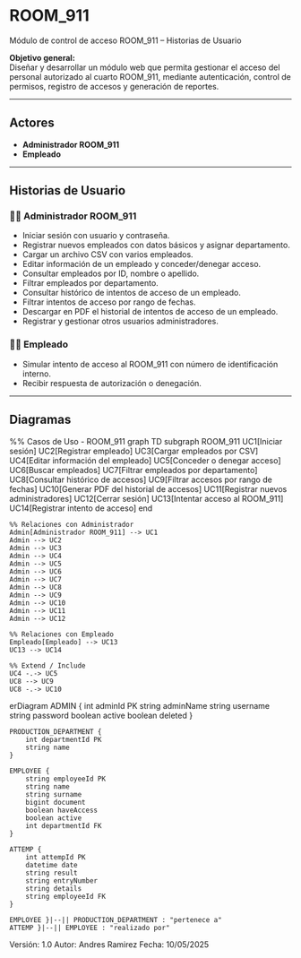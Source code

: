 # ROOM_911

Módulo de control de acceso ROOM_911 – Historias de Usuario

**Objetivo general:**  
Diseñar y desarrollar un módulo web que permita gestionar el acceso del personal autorizado al cuarto ROOM_911, mediante autenticación, control de permisos, registro de accesos y generación de reportes.

---

## Actores

- **Administrador ROOM_911**
- **Empleado**

---

## Historias de Usuario

### 🧑‍💼 Administrador ROOM_911
- Iniciar sesión con usuario y contraseña.  
- Registrar nuevos empleados con datos básicos y asignar departamento.  
- Cargar un archivo CSV con varios empleados.  
- Editar información de un empleado y conceder/denegar acceso.  
- Consultar empleados por ID, nombre o apellido.  
- Filtrar empleados por departamento.  
- Consultar histórico de intentos de acceso de un empleado.  
- Filtrar intentos de acceso por rango de fechas.  
- Descargar en PDF el historial de intentos de acceso de un empleado.  
- Registrar y gestionar otros usuarios administradores.

### 👷‍♂️ Empleado
- Simular intento de acceso al ROOM_911 con número de identificación interno.  
- Recibir respuesta de autorización o denegación.

---

## Diagramas

%% Casos de Uso - ROOM_911
graph TD
    subgraph ROOM_911
        UC1[Iniciar sesión]
        UC2[Registrar empleado]
        UC3[Cargar empleados por CSV]
        UC4[Editar información del empleado]
        UC5[Conceder o denegar acceso]
        UC6[Buscar empleados]
        UC7[Filtrar empleados por departamento]
        UC8[Consultar histórico de accesos]
        UC9[Filtrar accesos por rango de fechas]
        UC10[Generar PDF del historial de accesos]
        UC11[Registrar nuevos administradores]
        UC12[Cerrar sesión]
        UC13[Intentar acceso al ROOM_911]
        UC14[Registrar intento de acceso]
    end

    %% Relaciones con Administrador
    Admin[Administrador ROOM_911] --> UC1
    Admin --> UC2
    Admin --> UC3
    Admin --> UC4
    Admin --> UC5
    Admin --> UC6
    Admin --> UC7
    Admin --> UC8
    Admin --> UC9
    Admin --> UC10
    Admin --> UC11
    Admin --> UC12

    %% Relaciones con Empleado
    Empleado[Empleado] --> UC13
    UC13 --> UC14

    %% Extend / Include
    UC4 -.-> UC5
    UC8 --> UC9
    UC8 -.-> UC10

erDiagram
    ADMIN {
        int adminId PK
        string adminName
        string username
        string password
        boolean active
        boolean deleted
    }

    PRODUCTION_DEPARTMENT {
        int departmentId PK
        string name
    }

    EMPLOYEE {
        string employeeId PK
        string name
        string surname
        bigint document
        boolean haveAccess
        boolean active
        int departmentId FK
    }

    ATTEMP {
        int attempId PK
        datetime date
        string result
        string entryNumber
        string details
        string employeeId FK
    }

    EMPLOYEE }|--|| PRODUCTION_DEPARTMENT : "pertenece a"
    ATTEMP }|--|| EMPLOYEE : "realizado por"

Versión: 1.0
Autor: Andres Ramirez
Fecha: 10/05/2025
